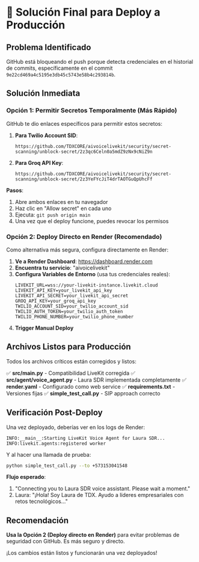 # 🚀 Solución Final para Deploy a Producción

## **Problema Identificado**
GitHub está bloqueando el push porque detecta credenciales en el historial de commits, específicamente en el commit `9e22cd469a4c5195e3db45c5743e58b4c293814b`.

## **Solución Inmediata**

### **Opción 1: Permitir Secretos Temporalmente (Más Rápido)**

GitHub te dio enlaces específicos para permitir estos secretos:

1. **Para Twilio Account SID**:
   ```
   https://github.com/TDXCORE/aivoicelivekit/security/secret-scanning/unblock-secret/2z3qc6Celn0a5mdZ9zNx9cNiZ9n
   ```

2. **Para Groq API Key**:
   ```
   https://github.com/TDXCORE/aivoicelivekit/security/secret-scanning/unblock-secret/2z3YeFYcJiT4drTAOTGuQpUhcFf
   ```

**Pasos**:
1. Abre ambos enlaces en tu navegador
2. Haz clic en "Allow secret" en cada uno
3. Ejecuta: `git push origin main`
4. Una vez que el deploy funcione, puedes revocar los permisos

### **Opción 2: Deploy Directo en Render (Recomendado)**

Como alternativa más segura, configura directamente en Render:

1. **Ve a Render Dashboard**: https://dashboard.render.com
2. **Encuentra tu servicio**: "aivoicelivekit"
3. **Configura Variables de Entorno** (usa tus credenciales reales):
   ```
   LIVEKIT_URL=wss://your-livekit-instance.livekit.cloud
   LIVEKIT_API_KEY=your_livekit_api_key
   LIVEKIT_API_SECRET=your_livekit_api_secret
   GROQ_API_KEY=your_groq_api_key
   TWILIO_ACCOUNT_SID=your_twilio_account_sid
   TWILIO_AUTH_TOKEN=your_twilio_auth_token
   TWILIO_PHONE_NUMBER=your_twilio_phone_number
   ```
4. **Trigger Manual Deploy**

## **Archivos Listos para Producción**

Todos los archivos críticos están corregidos y listos:

✅ **src/main.py** - Compatibilidad LiveKit corregida
✅ **src/agent/voice_agent.py** - Laura SDR implementada completamente
✅ **render.yaml** - Configurado como web service
✅ **requirements.txt** - Versiones fijas
✅ **simple_test_call.py** - SIP approach correcto

## **Verificación Post-Deploy**

Una vez deployado, deberías ver en los logs de Render:

```
INFO:__main__:Starting LiveKit Voice Agent for Laura SDR...
INFO:livekit.agents:registered worker
```

Y al hacer una llamada de prueba:
```bash
python simple_test_call.py --to +573153041548
```

**Flujo esperado**:
1. "Connecting you to Laura SDR voice assistant. Please wait a moment."
2. Laura: "¡Hola! Soy Laura de TDX. Ayudo a líderes empresariales con retos tecnológicos..."

## **Recomendación**

**Usa la Opción 2 (Deploy directo en Render)** para evitar problemas de seguridad con GitHub. Es más seguro y directo.

¡Los cambios están listos y funcionarán una vez deployados!
